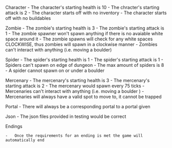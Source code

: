 Character
    -   The character's starting health is 10
    -   The chracter's starting attack is 2
    -   The character starts off with no inventory
    -   The character starts off with no buildables

Zombie
    -   The zombie's starting health is 3
    -   The zombie's starting attack is 1
    -   The zombie spawner won't spawn anything if there is no avaiable white   space around it
    -   The zombie spawns will check for any white spaces CLOCKWISE, thus zombies will spawn in a clockwise manner 
    -   Zombies can't interact with anything (i.e. moving a boulder)

Spider
    -   The spider's starting health is 1
    -   The spider's starting attack is 1
    -   Spiders can't spawn on edge of dungeon 
    -   The max amount of spiders is 8
    -   A spider cannot spawn on or under a boulder

Mercenary
    -   The mercenary's starting health is 3
    -   The mercenary's starting attack is 2
    -   The mercenary would spawn every 75 ticks
    -   Mercenaries can't interact with anything (i.e. moving a boulder )
    -   Mercenaries will always have a valid spot to move to, it cannot be trapped

Portal 
    -   There will always be a corresponding portal to a portal given

Json
    -   The json files provided in testing would be correct

Endings 

    -   Once the requirements for an ending is met the game will automatically end  